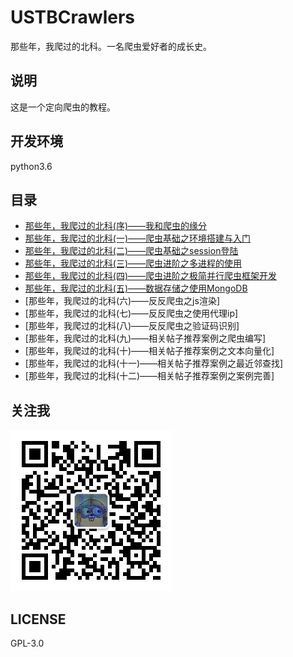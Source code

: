 # USTBCrawlers
那些年，我爬过的北科。一名爬虫爱好者的成长史。

## 说明
这是一个定向爬虫的教程。

## 开发环境
python3.6

## 目录
- [那些年，我爬过的北科(序)——我和爬虫的缘分](http://nladuo.github.io/2017/09/18/%E9%82%A3%E4%BA%9B%E5%B9%B4%EF%BC%8C%E6%88%91%E7%88%AC%E8%BF%87%E7%9A%84%E5%8C%97%E7%A7%91-%E5%BA%8F-%E2%80%94%E2%80%94%E6%88%91%E5%92%8C%E7%88%AC%E8%99%AB%E7%9A%84%E7%BC%98%E5%88%86/)  
- [那些年，我爬过的北科(一)——爬虫基础之环境搭建与入门](http://nladuo.github.io/2017/09/18/%E9%82%A3%E4%BA%9B%E5%B9%B4%EF%BC%8C%E6%88%91%E7%88%AC%E8%BF%87%E7%9A%84%E5%8C%97%E7%A7%91-%E4%B8%80-%E2%80%94%E2%80%94%E7%88%AC%E8%99%AB%E5%9F%BA%E7%A1%80%E4%B9%8B%E7%8E%AF%E5%A2%83%E6%90%AD%E5%BB%BA%E4%B8%8E%E5%85%A5%E9%97%A8/)  
- [那些年，我爬过的北科(二)——爬虫基础之session登陆](http://nladuo.github.io/2017/09/18/%E9%82%A3%E4%BA%9B%E5%B9%B4%EF%BC%8C%E6%88%91%E7%88%AC%E8%BF%87%E7%9A%84%E5%8C%97%E7%A7%91-%E4%BA%8C-%E2%80%94%E2%80%94%E7%88%AC%E8%99%AB%E5%9F%BA%E7%A1%80%E4%B9%8Bsession%E7%99%BB%E9%99%86/)  
- [那些年，我爬过的北科(三)——爬虫进阶之多进程的使用](http://nladuo.github.io/2018/02/17/%E9%82%A3%E4%BA%9B%E5%B9%B4%EF%BC%8C%E6%88%91%E7%88%AC%E8%BF%87%E7%9A%84%E5%8C%97%E7%A7%91-%E4%B8%89-%E2%80%94%E2%80%94%E7%88%AC%E8%99%AB%E8%BF%9B%E9%98%B6%E4%B9%8B%E5%A4%9A%E8%BF%9B%E7%A8%8B%E7%9A%84%E4%BD%BF%E7%94%A8/)  
- [那些年，我爬过的北科(四)——爬虫进阶之极简并行爬虫框架开发](http://nladuo.github.io/2018/02/27/%E9%82%A3%E4%BA%9B%E5%B9%B4%EF%BC%8C%E6%88%91%E7%88%AC%E8%BF%87%E7%9A%84%E5%8C%97%E7%A7%91-%E5%9B%9B-%E2%80%94%E2%80%94%E7%88%AC%E8%99%AB%E8%BF%9B%E9%98%B6%E4%B9%8B%E6%9E%81%E7%AE%80%E5%B9%B6%E8%A1%8C%E7%88%AC%E8%99%AB%E6%A1%86%E6%9E%B6%E5%BC%80%E5%8F%91/)  
- [那些年，我爬过的北科(五)——数据存储之使用MongoDB](http://nladuo.github.io/2018/12/08/%E9%82%A3%E4%BA%9B%E5%B9%B4%EF%BC%8C%E6%88%91%E7%88%AC%E8%BF%87%E7%9A%84%E5%8C%97%E7%A7%91-%E4%BA%94-%E2%80%94%E2%80%94%E6%95%B0%E6%8D%AE%E5%AD%98%E5%82%A8%E4%B9%8B%E4%BD%BF%E7%94%A8MongoDB/)  
- [那些年，我爬过的北科(六)——反反爬虫之js渲染]  
- [那些年，我爬过的北科(七)——反反爬虫之使用代理ip]  
- [那些年，我爬过的北科(八)——反反爬虫之验证码识别]  
- [那些年，我爬过的北科(九)——相关帖子推荐案例之爬虫编写]  
- [那些年，我爬过的北科(十)——相关帖子推荐案例之文本向量化]  
- [那些年，我爬过的北科(十一)——相关帖子推荐案例之最近邻查找]  
- [那些年，我爬过的北科(十二)——相关帖子推荐案例之案例完善]  

## 关注我
![qrcode](./qrcode.jpg)

## LICENSE
GPL-3.0
